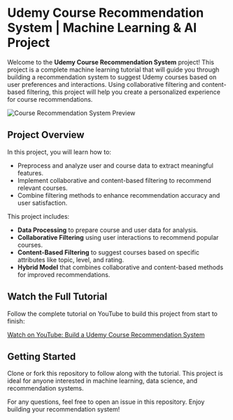 # Udemy Course Recommendation System | Machine Learning & AI Project

Welcome to the **Udemy Course Recommendation System** project! This project is a complete machine learning tutorial that will guide you through building a recommendation system to suggest Udemy courses based on user preferences and interactions. Using collaborative filtering and content-based filtering, this project will help you create a personalized experience for course recommendations.

![Course Recommendation System Preview](https://github.com/pianalytix/Build-a-Udemy-Course-Recommendation-System-Machine-Learning-AI-Project/blob/main/Course%20Rec%20System%20ML%20Project.png?raw=true)

## Project Overview

In this project, you will learn how to:
- Preprocess and analyze user and course data to extract meaningful features.
- Implement collaborative and content-based filtering to recommend relevant courses.
- Combine filtering methods to enhance recommendation accuracy and user satisfaction.

This project includes:
- **Data Processing** to prepare course and user data for analysis.
- **Collaborative Filtering** using user interactions to recommend popular courses.
- **Content-Based Filtering** to suggest courses based on specific attributes like topic, level, and rating.
- **Hybrid Model** that combines collaborative and content-based methods for improved recommendations.

## Watch the Full Tutorial

Follow the complete tutorial on YouTube to build this project from start to finish:

[Watch on YouTube: Build a Udemy Course Recommendation System](https://youtu.be/fqSwRyUVl8c?si=38eyyilsPFLCgKM3)


## Getting Started

Clone or fork this repository to follow along with the tutorial. This project is ideal for anyone interested in machine learning, data science, and recommendation systems.

For any questions, feel free to open an issue in this repository. Enjoy building your recommendation system!
